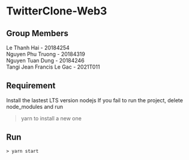 # TwitterClone-Web3

## Group Members
Le Thanh Hai - 20184254<br/>
Nguyen Phu Truong - 20184319<br/>
Nguyen Tuan Dung - 20184246<br/>
Tangi Jean Francis Le Gac - 2021T011<br/>

## Requirement

 Install the lastest LTS version nodejs
 If you fail to run the project, delete node_modules and run
> yarn
 to install a new one

## Run
```
> yarn start
